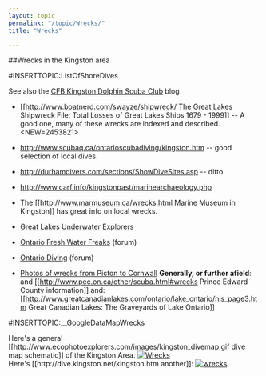 ```yaml
---
layout: topic
permalink: "/topic/Wrecks/"
title: "Wrecks"

---
```


##Wrecks in the Kingston area

<div class="sidebar"  style="width:300px">
#INSERTTOPIC:ListOfShoreDives
</div>

See also the <a href="http://dolphinscubaclub.blogspot.com/">CFB Kingston Dolphin Scuba Club</a> blog

* [[http://www.boatnerd.com/swayze/shipwreck/ The Great Lakes Shipwreck File: Total Losses of Great Lakes Ships 1679 - 1999]] -- A good one, many of these wrecks are indexed and described.<NEW=2453821>
*  http://www.scubaq.ca/ontarioscubadiving/kingston.htm -- good selection of local dives.

*  http://durhamdivers.com/sections/ShowDiveSites.asp -- ditto
*  http://www.carf.info/kingstonpast/marinearchaeology.php
* The [[http://www.marmuseum.ca/wrecks.html Marine Museum in Kingston]] has great info on local wrecks.
*  <a href="http://www.gluediveclub.com/">Great Lakes Underwater Explorers</a>
* <a href="http://www.scubaboard.com/forums/ontario-fresh-water-freaks/">Ontario Fresh Water Freaks</a> (forum)
* <a href="http://www.ontariodiving.com">Ontario Diving</a> (forum)
* <a href="http://www.Kingstonunderwater.com">Photos of wrecks from Picton to Cornwall</a>
<b>Generally, or further afield</b>:
and [[http://www.pec.on.ca/other/scuba.html#wrecks Prince Edward County information]]
and: [[http://www.greatcanadianlakes.com/ontario/lake_ontario/his_page3.htm Great Canadian Lakes: The Graveyards of Lake Ontario]]

#INSERTTOPIC:__GoogleDataMapWrecks
<div class="halfbox">
Here's a general [[http://www.ecophotoexplorers.com/images/kingston_divemap.gif dive map schematic]] of the Kingston Area.
<a href="http://www.ecophotoexplorers.com/images/kingston_divemap.gif"><img src="http://k7waterfront.org/Images/th_ecophotoexplorers.jpg" class="imagelink" alt="Wrecks"></a></div>
<div class="halfbox">
Here's [[http://dive.kingston.net/kingston.htm another]]:
<a href="http://dive.kingston.net/kingston.htm"><img src="http://k7waterfront.org/Images/th_divekingstonnet.gif" alt="wrecks" class="imagelink"></a></div>




